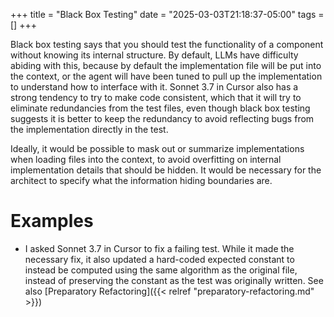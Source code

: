 +++
title = "Black Box Testing"
date = "2025-03-03T21:18:37-05:00"
tags = []
+++

Black box testing says that you should test the functionality of a component
without knowing its internal structure.  By default, LLMs have difficulty
abiding with this, because by default the implementation file will be put into
the context, or the agent will have been tuned to pull up the implementation
to understand how to interface with it.  Sonnet 3.7 in Cursor also has a
strong tendency to try to make code consistent, which that it will try to
eliminate redundancies from the test files, even though black box testing
suggests it is better to keep the redundancy to avoid reflecting bugs from the
implementation directly in the test.

Ideally, it would be possible to mask out or summarize implementations when
loading files into the context, to avoid overfitting on internal
implementation details that should be hidden.  It would be necessary for the
architect to specify what the information hiding boundaries are.

# Examples

- I asked Sonnet 3.7 in Cursor to fix a failing test.  While it made the
  necessary fix, it also updated a hard-coded expected constant to instead be
  computed using the same algorithm as the original file, instead of
  preserving the constant as the test was originally written.  See also
  [Preparatory Refactoring]({{< relref "preparatory-refactoring.md" >}})
